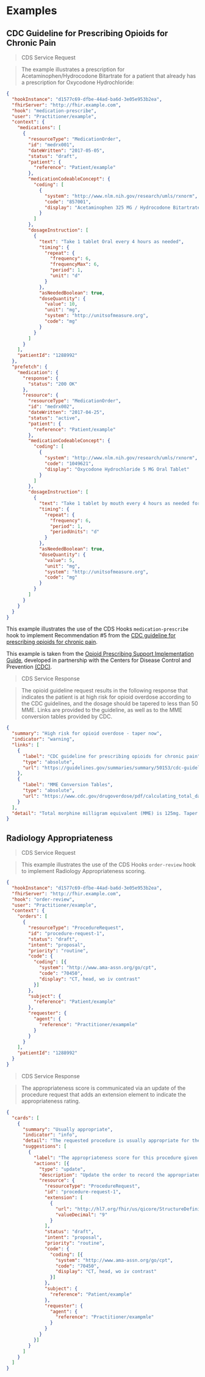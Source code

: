 # Examples

## CDC Guideline for Prescribing Opioids for Chronic Pain

> CDS Service Request

> The example illustrates a prescription for Acetaminophen/Hydrocodone Bitartrate for a patient that already has a prescription for Oxycodone Hydrochloride:

```json
{
  "hookInstance": "d1577c69-dfbe-44ad-ba6d-3e05e953b2ea",
  "fhirServer": "http://fhir.example.com",
  "hook": "medication-prescribe",
  "user": "Practitioner/example",
  "context": {
    "medications": [
      {
        "resourceType": "MedicationOrder",
        "id": "medrx001",
        "dateWritten": "2017-05-05",
        "status": "draft",
        "patient": {
          "reference": "Patient/example"
        },
        "medicationCodeableConcept": {
          "coding": [
            {
              "system": "http://www.nlm.nih.gov/research/umls/rxnorm",
              "code": "857001",
              "display": "Acetaminophen 325 MG / Hydrocodone Bitartrate 10 MG Oral Tablet"
            }
          ]
        },
        "dosageInstruction": [
          {
            "text": "Take 1 tablet Oral every 4 hours as needed",
            "timing": {
              "repeat": {
                "frequency": 6,
                "frequencyMax": 6,
                "period": 1,
                "unit": "d"
              }
            },
            "asNeededBoolean": true,
            "doseQuantity": {
              "value": 10,
              "unit": "mg",
              "system": "http://unitsofmeasure.org",
              "code": "mg"
            }
          }
        ]
      }
    ],
    "patientId": "1288992"
  },
  "prefetch": {
    "medication": {
      "response": {
        "status": "200 OK"
      },
      "resource": {
        "resourceType": "MedicationOrder",
        "id": "medrx002",
        "dateWritten": "2017-04-25",
        "status": "active",
        "patient": {
          "reference": "Patient/example"
        },
        "medicationCodeableConcept": {
          "coding": [
            {
              "system": "http://www.nlm.nih.gov/research/umls/rxnorm",
              "code": "1049621",
              "display": "Oxycodone Hydrochloride 5 MG Oral Tablet"
            }
          ]
        },
        "dosageInstruction": [
          {
            "text": "Take 1 tablet by mouth every 4 hours as needed for pain.",
            "timing": {
              "repeat": {
                "frequency": 6,
                "period": 1,
                "periodUnits": "d"
              }
            },
            "asNeededBoolean": true,
            "doseQuantity": {
              "value": 5,
              "unit": "mg",
              "system": "http://unitsofmeasure.org",
              "code": "mg"
            }
          }
        ]
      }
    }
  }
}
```

This example illustrates the use of the CDS Hooks `medication-prescribe` hook to implement Recommendation #5 from the [CDC guideline for prescribing opioids for chronic pain](https://guidelines.gov/summaries/summary/50153/cdc-guideline-for-prescribing-opioids-for-chronic-pain---united-states-2016#420).

This example is taken from the [Opioid Prescribing Support Implementation Guide](http://build.fhir.org/ig/cqframework/opioid-cds/), developed in partnership with the Centers for Disease Control and Prevention [(CDC)](https://www.cdc.gov/).

> CDS Service Response

> The opioid guideline request results in the following response that indicates the patient is at high risk for opioid overdose according to the CDC guidelines, and the dosage should be tapered to less than 50 MME. Links are provided to the guideline, as well as to the MME conversion tables provided by CDC.

```json
{
  "summary": "High risk for opioid overdose - taper now",
  "indicator": "warning",
  "links": [
    {
      "label": "CDC guideline for prescribing opioids for chronic pain",
      "type": "absolute",
      "url": "https://guidelines.gov/summaries/summary/50153/cdc-guideline-for-prescribing-opioids-for-chronic-pain---united-states-2016#420"
    },
    {
      "label": "MME Conversion Tables",
      "type": "absolute",
      "url": "https://www.cdc.gov/drugoverdose/pdf/calculating_total_daily_dose-a.pdf"
    }
  ],
  "detail": "Total morphine milligram equivalent (MME) is 125mg. Taper to less than 50."
}
```

## Radiology Appropriateness

> CDS Service Request

> This example illustrates the use of the CDS Hooks `order-review` hook to implement Radiology Appropriateness scoring.

```json
{
  "hookInstance": "d1577c69-dfbe-44ad-ba6d-3e05e953b2ea",
  "fhirServer": "http://fhir.example.com",
  "hook": "order-review",
  "user": "Practitioner/example",
  "context": {
    "orders": [
      {
        "resourceType": "ProcedureRequest",
        "id": "procedure-request-1",
        "status": "draft",
        "intent": "proposal",
        "priority": "routine",
        "code": {
          "coding": [{
            "system": "http://www.ama-assn.org/go/cpt",
            "code": "70450",
            "display": "CT, head, wo iv contrast"
          }]
        },
        "subject": {
          "reference": "Patient/example"
        },
        "requester": {
          "agent": {
            "reference": "Practitioner/exampmle"
          }
        }
      }
    ],
    "patientId": "1288992"
  }
}
```

> CDS Service Response

> The appropriateness score is communicated via an update of the procedure request that adds an extension element to indicate the appropriateness rating.

```json
{
  "cards": [
    {
      "summary": "Usually appropriate",
      "indicator": "info",
      "detail": "The requested procedure is usually appropriate for the given indications.",
      "suggestions": [
        {
          "label": "The appropriateness score for this procedure given these indications is 9, usually appropriate.",
          "actions": [{
            "type": "update",
            "description": "Update the order to record the appropriateness score.",
            "resource": {
              "resourceType": "ProcedureRequest",
              "id": "procedure-request-1",
              "extension": [
                {
                  "url": "http://hl7.org/fhir/us/qicore/StructureDefinition/procedurerequest-appropriatenessScore",
                  "valueDecimal": "9"
                }
              ],
              "status": "draft",
              "intent": "proposal",
              "priority": "routine",
              "code": {
                "coding": [{
                  "system": "http://www.ama-assn.org/go/cpt",
                  "code": "70450",
                  "display": "CT, head, wo iv contrast"
                }]
              },
              "subject": {
                "reference": "Patient/example"
              },
              "requester": {
                "agent": {
                  "reference": "Practitioner/exampmle"
                }
              }
            }
          }]
        }
      ]
    }
  ]
}
```
